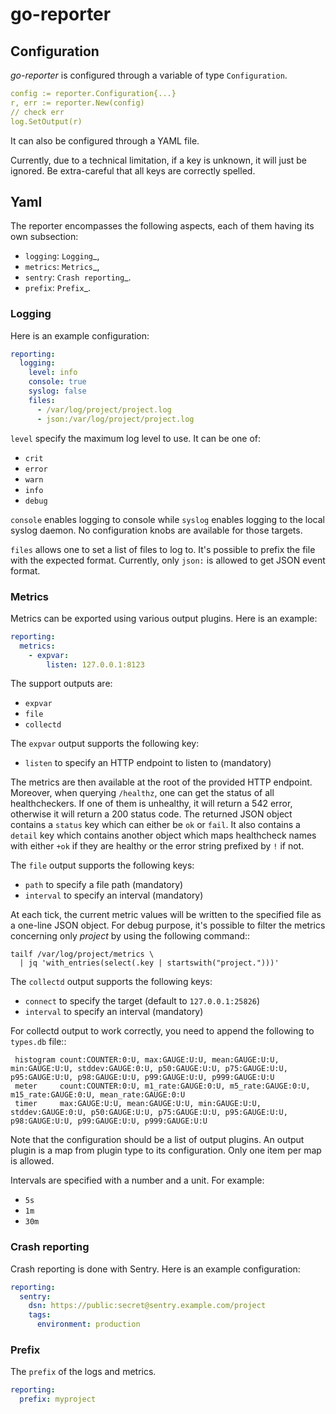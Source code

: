# go-reporter

## Configuration

*go-reporter* is configured through a variable of type `Configuration`.

```yaml
config := reporter.Configuration{...}
r, err := reporter.New(config)
// check err
log.SetOutput(r)
```

It can also be configured through a YAML file.

Currently, due to a technical limitation, if a key is unknown, it will
just be ignored. Be extra-careful that all keys are correctly spelled.

## Yaml

The reporter encompasses the following aspects, each of them having its
own subsection:

 - ``logging``: `Logging`_,
 - ``metrics``: `Metrics`_,
 - ``sentry``: `Crash reporting`_.
 - ``prefix``: `Prefix`_.

### Logging

Here is an example configuration:

```yaml
reporting:
  logging:
    level: info
    console: true
    syslog: false
    files:
      - /var/log/project/project.log
      - json:/var/log/project/project.log
```

``level`` specify the maximum log level to use. It can be one of:

 - ``crit``
 - ``error``
 - ``warn``
 - ``info``
 - ``debug``

``console`` enables logging to console while ``syslog`` enables
logging to the local syslog daemon. No configuration knobs are
available for those targets.

``files`` allows one to set a list of files to log to. It's possible
to prefix the file with the expected format. Currently, only ``json:``
is allowed to get JSON event format.

### Metrics

Metrics can be exported using various output plugins. Here is an example:

```yaml
reporting:
  metrics:
    - expvar:
        listen: 127.0.0.1:8123
```

The support outputs are:

 - ``expvar``
 - ``file``
 - ``collectd``

The ``expvar`` output supports the following key:

 - ``listen`` to specify an HTTP endpoint to listen to (mandatory)

The metrics are then available at the root of the provided HTTP
endpoint. Moreover, when querying ``/healthz``, one can get the status
of all healthcheckers. If one of them is unhealthy, it will return a
542 error, otherwise it will return a 200 status code. The returned
JSON object contains a ``status`` key which can either be ``ok`` or
``fail``. It also contains a ``detail`` key which contains another
object which maps healthcheck names with either ``+ok`` if they are
healthy or the error string prefixed by ``!`` if not.

The ``file`` output supports the following keys:

 - ``path`` to specify a file path (mandatory)
 - ``interval`` to specify an interval (mandatory)

At each tick, the current metric values will be written to the
specified file as a one-line JSON object. For debug purpose, it's
possible to filter the metrics concerning only *project*
by using the following command::

    tailf /var/log/project/metrics \
      | jq 'with_entries(select(.key | startswith("project.")))'

The ``collectd`` output supports the following keys:

 - ``connect`` to specify the target (default to ``127.0.0.1:25826``)
 - ``interval`` to specify an interval (mandatory)

For collectd output to work correctly, you need to append the
following to ``types.db`` file::

     histogram count:COUNTER:0:U, max:GAUGE:U:U, mean:GAUGE:U:U, min:GAUGE:U:U, stddev:GAUGE:0:U, p50:GAUGE:U:U, p75:GAUGE:U:U, p95:GAUGE:U:U, p98:GAUGE:U:U, p99:GAUGE:U:U, p999:GAUGE:U:U
     meter     count:COUNTER:0:U, m1_rate:GAUGE:0:U, m5_rate:GAUGE:0:U, m15_rate:GAUGE:0:U, mean_rate:GAUGE:0:U
     timer     max:GAUGE:U:U, mean:GAUGE:U:U, min:GAUGE:U:U, stddev:GAUGE:0:U, p50:GAUGE:U:U, p75:GAUGE:U:U, p95:GAUGE:U:U, p98:GAUGE:U:U, p99:GAUGE:U:U, p999:GAUGE:U:U

Note that the configuration should be a list of output plugins. An
output plugin is a map from plugin type to its configuration. Only one
item per map is allowed.

Intervals are specified with a number and a unit. For example:

 - ``5s``
 - ``1m``
 - ``30m``

### Crash reporting

Crash reporting is done with Sentry. Here is an example configuration:

```yaml
reporting:
  sentry:
    dsn: https://public:secret@sentry.example.com/project
    tags:
      environment: production
```

### Prefix

The ``prefix`` of the logs and metrics.

```yaml
reporting:
  prefix: myproject
```

